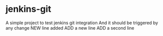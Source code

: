 # jenkins-git

A simple project to test jenkins git integration
And it should be triggered by any change
NEW line added
ADD a new line
ADD a second line
